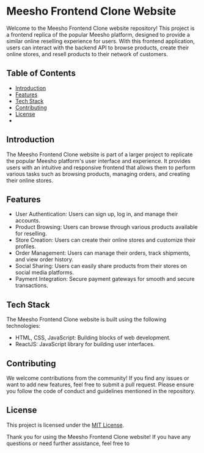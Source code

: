 # Meesho Frontend Clone Website


Welcome to the Meesho Frontend Clone website repository! This project is a frontend replica of the popular Meesho platform, designed to provide a similar online reselling experience for users. With this frontend application, users can interact with the backend API to browse products, create their online stores, and resell products to their network of customers.

## Table of Contents
- [Introduction](#introduction)
- [Features](#features)
- [Tech Stack](#tech-stack)
- [Contributing](#contributing)
- [License](#license)
- 

## Introduction
The Meesho Frontend Clone website is part of a larger project to replicate the popular Meesho platform's user interface and experience. It provides users with an intuitive and responsive frontend that allows them to perform various tasks such as browsing products, managing orders, and creating their online stores.


## Features
- User Authentication: Users can sign up, log in, and manage their accounts.
- Product Browsing: Users can browse through various products available for reselling.
- Store Creation: Users can create their online stores and customize their profiles.
- Order Management: Users can manage their orders, track shipments, and view order history.
- Social Sharing: Users can easily share products from their stores on social media platforms.
- Payment Integration: Secure payment gateways for smooth and secure transactions.


## Tech Stack
The Meesho Frontend Clone website is built using the following technologies:

- HTML, CSS, JavaScript: Building blocks of web development.
- ReactJS: JavaScript library for building user interfaces.


## Contributing
We welcome contributions from the community! If you find any issues or want to add new features, feel free to submit a pull request. Please ensure you follow the code of conduct and guidelines mentioned in the repository.


## License
This project is licensed under the [MIT License](https://github.com/Harshitasanapathi004/Meesho-Clone/blob/main/LICENSE).

Thank you for using the Meesho Frontend Clone website! If you have any questions or need further assistance, feel free to
